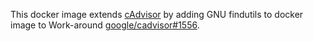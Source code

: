 This docker image extends [cAdvisor](https://github.com/google/cadvisor) by adding GNU findutils to docker image
to Work-around [google/cadvisor#1556](https://github.com/google/cadvisor/issues/1556).
